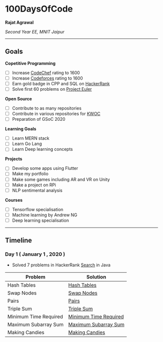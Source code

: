 # 100DaysOfCode

**Rajat Agrawal**

*Second Year EE, MNIT Jaipur*

---

## Goals

**Copetitive Programming**
- [ ] Increase [CodeChef](https://www.codechef.com/users/rashakdude) rating to 1600
- [ ] Increase [Codeforces](https://codeforces.com/profile/RajatAgrawal) rating to 1600
- [ ] Earn gold badge in CPP and SQL on [HackerRank](https://www.hackerrank.com/Rashak_Dude?hr_r=1)
- [ ] Solve first 60 problems on [Project Euler](https://projecteuler.net/archives)

**Open Source**
- [ ] Contribute to as many repositories
- [ ] Contribute in various repositories for [KWOC](https://kwoc.kossiitkgp.org/profile/rashakdude)
- [ ] Preparation of GSoC 2020

**Learning Goals**
- [ ] Learn MERN stack
- [ ] Learn Go Lang
- [ ] Learn Deep learning concepts

**Projects**
- [ ] Develop some apps using Flutter
- [ ] Make my portfolio
- [ ] Make some games including AR and VR on Unity
- [ ] Make a project on RPi
- [ ] NLP sentimental analysis

**Courses**
- [ ] Tensorflow specialisation
- [ ] Machine learning by Andrew NG
- [ ] Deep learning specialisation

---

## Timeline

### Day 1 ( January 1 , 2020 )

- Solved 7 problems in HackerRank [Search](https://www.hackerrank.com/interview/interview-preparation-kit/search/challenges) in Java

|Problem|Solution|
|-------|--------|
|Hash Tables|[Hash Tables](/HackerRank/HashTables.java)|
|Swap Nodes|[Swap Nodes](/HackerRank/SwapNodes.java)|
|Pairs|[Pairs](/HackerRank/Pairs.java)|
|Triple Sum|[Triple Sum](/HackerRank/TripleSum.java)|
|Minimum Time Required|[Minimum Time Required](/HackerRank/MinTimeRequired.java)|
|Maximum Subarray Sum|[Maximum Subarray Sum](/HackerRank/MaxSubarraySum.java)|
|Making Candies|[Making Candies](/HackerRank/MakingCandies.java)|



